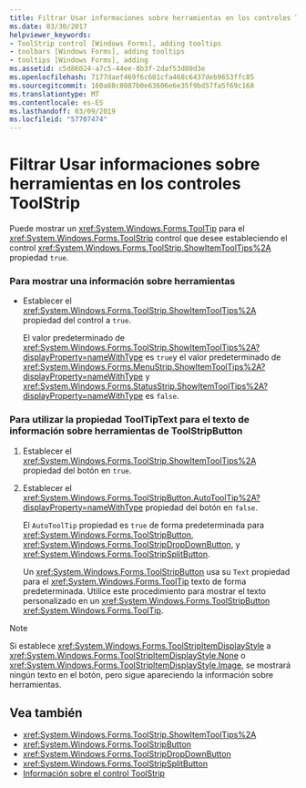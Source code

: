 ```yaml
---
title: Filtrar Usar informaciones sobre herramientas en los controles ToolStrip
ms.date: 03/30/2017
helpviewer_keywords:
- ToolStrip control [Windows Forms], adding tooltips
- toolbars [Windows Forms], adding tooltips
- tooltips [Windows Forms], adding
ms.assetid: c5d86024-a7c5-44ee-8b3f-2daf53d80d3e
ms.openlocfilehash: 7177daef469f6c601cfa468c6437deb9653ffc85
ms.sourcegitcommit: 160a88c8087b0e63606e6e35f9bd57fa5f69c168
ms.translationtype: MT
ms.contentlocale: es-ES
ms.lasthandoff: 03/09/2019
ms.locfileid: "57707474"
---
```

# <a name="how-to-use-tooltips-in-toolstrip-controls"></a>Filtrar Usar informaciones sobre herramientas en los controles ToolStrip
Puede mostrar un <xref:System.Windows.Forms.ToolTip> para el <xref:System.Windows.Forms.ToolStrip> control que desee estableciendo el control <xref:System.Windows.Forms.ToolStrip.ShowItemToolTips%2A> propiedad `true`.  
  
### <a name="to-display-a-tooltip"></a>Para mostrar una información sobre herramientas  
  
-   Establecer el <xref:System.Windows.Forms.ToolStrip.ShowItemToolTips%2A> propiedad del control a `true`.  
  
     El valor predeterminado de <xref:System.Windows.Forms.ToolStrip.ShowItemToolTips%2A?displayProperty=nameWithType> es `true`y el valor predeterminado de <xref:System.Windows.Forms.MenuStrip.ShowItemToolTips%2A?displayProperty=nameWithType> y <xref:System.Windows.Forms.StatusStrip.ShowItemToolTips%2A?displayProperty=nameWithType> es `false`.  
  
### <a name="to-use-the-tooltiptext-property-for-the-tooltip-text-of-a-toolstripbutton"></a>Para utilizar la propiedad ToolTipText para el texto de información sobre herramientas de ToolStripButton  
  
1.  Establecer el <xref:System.Windows.Forms.ToolStrip.ShowItemToolTips%2A> propiedad del botón en `true`.  
  
2.  Establecer el <xref:System.Windows.Forms.ToolStripButton.AutoToolTip%2A?displayProperty=nameWithType> propiedad del botón en `false`.  
  
     El `AutoToolTip` propiedad es `true` de forma predeterminada para <xref:System.Windows.Forms.ToolStripButton>, <xref:System.Windows.Forms.ToolStripDropDownButton>, y <xref:System.Windows.Forms.ToolStripSplitButton>.  
  
     Un <xref:System.Windows.Forms.ToolStripButton> usa su `Text` propiedad para el <xref:System.Windows.Forms.ToolTip> texto de forma predeterminada. Utilice este procedimiento para mostrar el texto personalizado en un <xref:System.Windows.Forms.ToolStripButton> <xref:System.Windows.Forms.ToolTip>.  
  
> [!NOTE]
>  Si establece <xref:System.Windows.Forms.ToolStripItemDisplayStyle> a <xref:System.Windows.Forms.ToolStripItemDisplayStyle.None> o <xref:System.Windows.Forms.ToolStripItemDisplayStyle.Image>, se mostrará ningún texto en el botón, pero sigue apareciendo la información sobre herramientas.  
  
## <a name="see-also"></a>Vea también
- <xref:System.Windows.Forms.ToolStrip.ShowItemToolTips%2A>
- <xref:System.Windows.Forms.ToolStripButton>
- <xref:System.Windows.Forms.ToolStripDropDownButton>
- <xref:System.Windows.Forms.ToolStripSplitButton>
- [Información sobre el control ToolStrip](toolstrip-control-overview-windows-forms.md)
